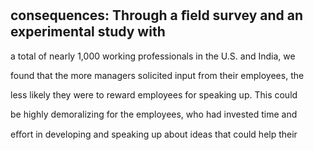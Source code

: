 ## consequences: Through a ﬁeld survey and an experimental study with

a total of nearly 1,000 working professionals in the U.S. and India, we

found that the more managers solicited input from their employees, the

less likely they were to reward employees for speaking up. This could

be highly demoralizing for the employees, who had invested time and

eﬀort in developing and speaking up about ideas that could help their